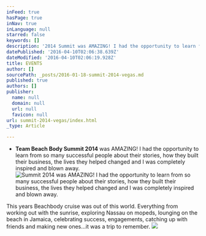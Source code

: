 ```yaml
---
inFeed: true
hasPage: true
inNav: true
inLanguage: null
starred: false
keywords: []
description: '2014 Summit was AMAZING! I had the opportunity to learn from so many successful people about their stories, how they built their business, the lives they helped changed and I was completely inspired and blown away.'
datePublished: '2016-04-10T02:06:38.639Z'
dateModified: '2016-04-10T02:06:19.928Z'
title: EVENTS
author: []
sourcePath: _posts/2016-01-18-summit-2014-vegas.md
published: true
authors: []
publisher:
  name: null
  domain: null
  url: null
  favicon: null
url: summit-2014-vegas/index.html
_type: Article

---
```

* **Team Beach Body Summit 2014** was AMAZING! I had the opportunity to learn from so many successful people about their stories, how they built their business, the lives they helped changed and I was completely inspired and blown away.
![Summit 2014 was AMAZING! I had the opportunity to learn from so many successful people about their stories, how they built their business, the lives they helped changed and I was completely inspired and blown away.](https://s3-us-west-2.amazonaws.com/the-grid-img/p/4bdae93f5cf6a99d8c93a0eddc815b00bbef47e3.jpg)

This years Beachbody cruise was out of this world. Everything from working out with the sunrise, exploring Nassau on mopeds, lounging on the beach in Jamaica, celebrating success, engagements, catching up with friends and making new ones...it was a trip to remember.
![](https://the-grid-user-content.s3-us-west-2.amazonaws.com/89139a65-11dc-4809-aa89-7488b3fac351.jpg)